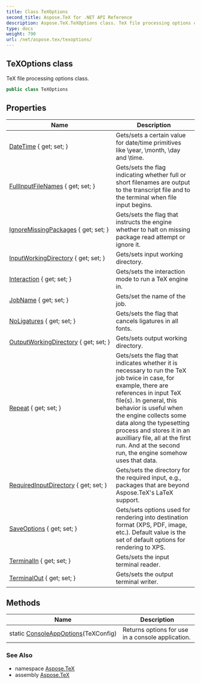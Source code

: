 ```yaml
---
title: Class TeXOptions
second_title: Aspose.TeX for .NET API Reference
description: Aspose.TeX.TeXOptions class. TeX file processing options class
type: docs
weight: 790
url: /net/aspose.tex/texoptions/
---
```

## TeXOptions class

TeX file processing options class.

```csharp
public class TeXOptions
```

## Properties

| Name | Description |
| --- | --- |
| [DateTime](../../aspose.tex/texoptions/datetime/) { get; set; } | Gets/sets a certain value for date/time primitives like \year, \month, \day and \time. |
| [FullInputFileNames](../../aspose.tex/texoptions/fullinputfilenames/) { get; set; } | Gets/sets the flag indicating whether full or short filenames are output to the transcript file and to the terminal when file input begins. |
| [IgnoreMissingPackages](../../aspose.tex/texoptions/ignoremissingpackages/) { get; set; } | Gets/sets the flag that instructs the engine whether to halt on missing package read attempt or ignore it. |
| [InputWorkingDirectory](../../aspose.tex/texoptions/inputworkingdirectory/) { get; set; } | Gets/sets input working directory. |
| [Interaction](../../aspose.tex/texoptions/interaction/) { get; set; } | Gets/sets the interaction mode to run a TeX engine in. |
| [JobName](../../aspose.tex/texoptions/jobname/) { get; set; } | Gets/set the name of the job. |
| [NoLigatures](../../aspose.tex/texoptions/noligatures/) { get; set; } | Gets/sets the flag that cancels ligatures in all fonts. |
| [OutputWorkingDirectory](../../aspose.tex/texoptions/outputworkingdirectory/) { get; set; } | Gets/sets output working directory. |
| [Repeat](../../aspose.tex/texoptions/repeat/) { get; set; } | Gets/sets the flag that indicates whether it is necessary to run the TeX job twice in case, for example, there are references in input TeX file(s). In general, this behavior is useful when the engine collects some data along the typesetting process and stores it in an auxilliary file, all at the first run. And at the second run, the engine somehow uses that data. |
| [RequiredInputDirectory](../../aspose.tex/texoptions/requiredinputdirectory/) { get; set; } | Gets/sets the directory for the required input, e.g., packages that are beyond Aspose.TeX's LaTeX support. |
| [SaveOptions](../../aspose.tex/texoptions/saveoptions/) { get; set; } | Gets/sets options used for rendering into destination format (XPS, PDF, image, etc.). Default value is the set of default options for rendering to XPS. |
| [TerminalIn](../../aspose.tex/texoptions/terminalin/) { get; set; } | Gets/sets the input terminal reader. |
| [TerminalOut](../../aspose.tex/texoptions/terminalout/) { get; set; } | Gets/sets the output terminal writer. |

## Methods

| Name | Description |
| --- | --- |
| static [ConsoleAppOptions](../../aspose.tex/texoptions/consoleappoptions/)(TeXConfig) | Returns options for use in a console application. |

### See Also

* namespace [Aspose.TeX](../../aspose.tex/)
* assembly [Aspose.TeX](../../)


